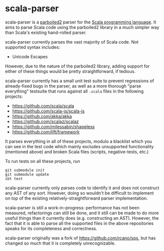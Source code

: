 scala-parser
============

scala-parser is a [parboiled2](https://github.com/sirthias/parboiled2) parser for the [Scala programming language](https://github.com/scala/scala). It aims to parse Scala code using the parboiled2 library in a much simpler way than Scala's existing hand-rolled parser.

scala-parser currently parses the vast majority of Scala code. Not supported syntax includes:

- Unicode Escapes

However, due to the nature of the parboiled2 library, adding support for either of these things would be pretty straightforward, if tedious.

scala-parser currently has a small unit test suite to prevent regressions of already-fixed bugs in the parser, as well as a more thorough "parse everything" testsuite that runs against all `.scala` files in the following projects:

- https://github.com/scala/scala
- https://github.com/scala-js/scala-js
- https://github.com/akka/akka
- https://github.com/scalaz/scalaz
- https://github.com/milessabin/shapeless
- https://github.com/lift/framework

It parses everything in all of these projects, modulo a blacklist which you can see in the test code which mainly excludes unsupported functionality (mentioned above) and broken Scala files (scripts, negative-tests, etc.)

To run tests on all these projects, run

```
git submodule init
git submodule update
sbt test
```

scala-parser currently only parses code to identify it and does not construct any AST of any sort. However, doing so wouldn't be difficult to implement on top of the existing relatively-straightforward parser implementation.

scala-parser is still a work-in-progress: performance has not been measured, refactorings can still be done, and it still can be made to do more useful things than it currently does (e.g. constructing an AST). However, the fact that it is able to parse all the supported files in the above repositories speaks for its completeness and correctness.

scala-parser originally was a fork of https://github.com/rcano/sps, but has changed so much that it is completely unrecognizable.
